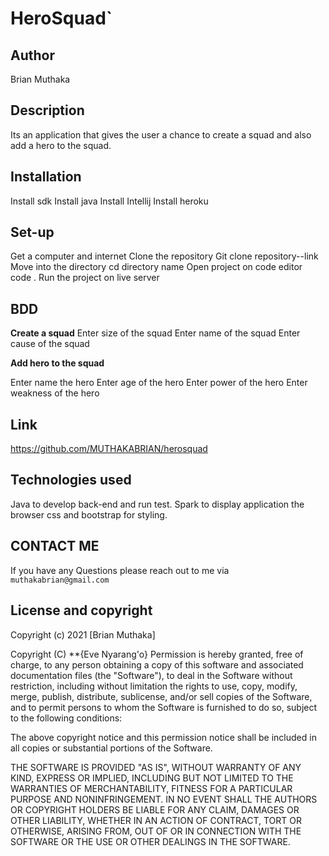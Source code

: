 # HeroSquad`

## Author
Brian Muthaka 

## Description
Its an application that gives the user a chance to create a squad and also add a hero to the squad.

## Installation
Install sdk
Install java
Install Intellij
Install heroku

## Set-up 
Get a computer and internet
Clone the repository
Git clone repository--link
Move into the directory
cd directory name
Open project on code editor
code .
Run the project on live server

## BDD
**Create a squad**
Enter size of the squad
Enter name of the squad
Enter cause of the squad

**Add hero to the squad**

Enter name the hero
Enter age of the hero
Enter power of the hero
Enter weakness of the hero


## Link
https://github.com/MUTHAKABRIAN/herosquad

## Technologies used
Java to develop back-end and run test.
Spark to display application the browser
css and bootstrap for styling.

## CONTACT ME 
  If you have any Questions please reach out to me via `muthakabrian@gmail.com` 


 ## License and copyright
 Copyright (c) 2021 [Brian Muthaka]

Copyright (C) **{Eve Nyarang'o}
Permission is hereby granted, free of charge, to any person obtaining a copy
of this software and associated documentation files (the "Software"), to deal
in the Software without restriction, including without limitation the rights
to use, copy, modify, merge, publish, distribute, sublicense, and/or sell
copies of the Software, and to permit persons to whom the Software is
furnished to do so, subject to the following conditions:

The above copyright notice and this permission notice shall be included in all
copies or substantial portions of the Software.

THE SOFTWARE IS PROVIDED "AS IS", WITHOUT WARRANTY OF ANY KIND, EXPRESS OR
IMPLIED, INCLUDING BUT NOT LIMITED TO THE WARRANTIES OF MERCHANTABILITY,
FITNESS FOR A PARTICULAR PURPOSE AND NONINFRINGEMENT. IN NO EVENT SHALL THE
AUTHORS OR COPYRIGHT HOLDERS BE LIABLE FOR ANY CLAIM, DAMAGES OR OTHER
LIABILITY, WHETHER IN AN ACTION OF CONTRACT, TORT OR OTHERWISE, ARISING FROM,
OUT OF OR IN CONNECTION WITH THE SOFTWARE OR THE USE OR OTHER DEALINGS IN THE
SOFTWARE.

